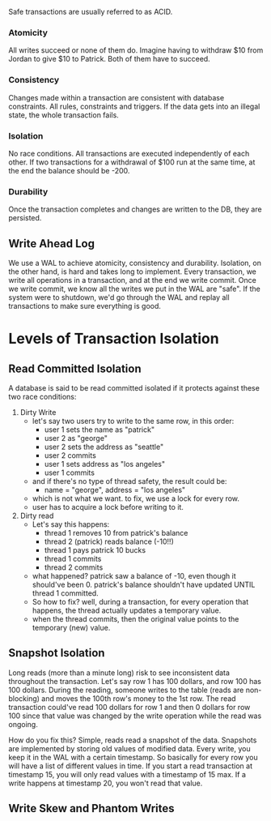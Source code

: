 Safe transactions are usually referred to as ACID.

### Atomicity
All writes succeed or none of them do. Imagine having to withdraw $10 from Jordan to give $10 to Patrick. Both of them have to succeed.
### Consistency
Changes made within a transaction are consistent with database constraints. All rules, constraints and triggers. If the data gets into an illegal state, the whole transaction fails.
### Isolation
No race conditions. All transactions are executed independently of each other. 
If two transactions for a withdrawal of $100 run at the same time, at the end the balance should be -200.
### Durability
Once the transaction completes and changes are written to the DB, they are persisted. 

## Write Ahead Log
We use a WAL to achieve atomicity, consistency and durability. Isolation, on the other hand, is hard and takes long to implement.
Every transaction, we write all operations in a transaction, and at the end we write commit. Once we write commit, we know all the writes we put in the WAL are "safe". If the system were to shutdown, we'd go through the WAL and replay all transactions to make sure everything is good.

# Levels of Transaction Isolation
## Read Committed Isolation
A database is said to be read committed isolated if it protects against these two race conditions:
1) Dirty Write
	- let's say two users try to write to the same row, in this order:
		- user 1 sets the name as "patrick"
		- user 2 as "george"
		- user 2 sets the address as "seattle"
		- user 2 commits
		- user 1 sets address as "los angeles"
		- user 1 commits
	- and if there's no type of thread safety, the result could be:
		- name = "george", address = "los angeles"
	- which is not what we want. to fix, we use a lock for every row.
	- user has to acquire a lock before writing to it.
2) Dirty read
	- Let's say this happens:
		- thread 1 removes 10 from patrick's balance
		- thread 2 (patrick) reads balance (-10!!)
		- thread 1 pays patrick 10 bucks
		- thread 1 commits
		- thread 2 commits
	- what happened? patrick saw a balance of -10, even though it should've been 0. patrick's balance shouldn't have updated UNTIL thread 1 committed.
	- So how to fix? well, during a transaction, for every operation that happens, the thread actually updates a temporary value.
	- when the thread commits, then the original value points to the temporary (new) value.


## Snapshot Isolation
Long reads (more than a minute long) risk to see inconsistent data throughout the transaction. Let's say row 1 has 100 dollars, and row 100 has 100 dollars. During the reading, someone writes to the table (reads are non-blocking) and moves the 100th row's money to the 1st row. 
The read transaction could've read 100 dollars for row 1 and then 0 dollars for row 100 since that value was changed by the write operation while the read was ongoing.

How do you fix this? Simple, reads read a snapshot of the data. 
Snapshots are implemented by storing old values of modified data. Every write, you keep it in the WAL with a certain timestamp. So basically for every row you will have a list of different values in time.
If you start a read transaction at timestamp 15, you will only read values with a timestamp of 15 max. If a write happens at timestamp 20, you won't read that value.

## Write Skew and Phantom Writes
